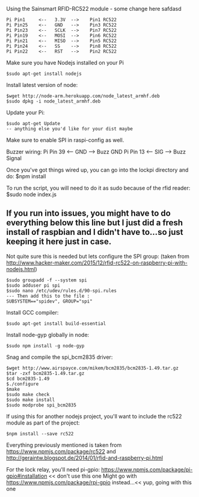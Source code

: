 Using the Sainsmart RFID-RC522 module - some change here safdasd
    
    Pi Pin1     <--   3.3V  -->    Pin1 RC522
    Pi Pin25    <--   GND   -->    Pin3 RC522
    Pi Pin23    <--   SCLK  -->    Pin7 RC522
    Pi Pin19    <--   MOSI  -->    Pin6 RC522
    Pi Pin21    <--   MISO  -->    Pin5 RC522
    Pi Pin24    <--   SS    -->    Pin8 RC522
    Pi Pin22    <--   RST   -->    Pin2 RC522

Make sure you have Nodejs installed on your Pi
    
    $sudo apt-get install nodejs

Install latest version of node:

    $wget http://node-arm.herokuapp.com/node_latest_armhf.deb
    $sudo dpkg -i node_latest_armhf.deb

Update your Pi:
    
    $sudo apt-get Update
    -- anything else you'd like for your dist maybe

Make sure to enable SPI in raspi-config as well.

Buzzer wiring:
    Pi Pin 39 <-- GND --> Buzz GND
    Pi Pin 13 <-- SIG --> Buzz Signal

Once you've got things wired up, you can go into the lockpi directory and do:
    $npm install

To run the script, you will need to do it as sudo because of the rfid reader:
    $sudo node index.js

If you run into issues, you might have to do everything below this line but I just did a fresh install of raspbian and I didn't have to...so just keeping it here just in case.
----------------------------------------------------------------------------------------------------------------
Not quite sure this is needed but lets configure the SPI group: (taken from http://www.hacker-maker.com/2015/12/rfid-rc522-on-raspberry-pi-with-nodejs.html)

    $sudo groupadd -f --system spi
    $sudo adduser pi spi
    $sudo nano /etc/udev/rules.d/90-spi.rules
    --- Then add this to the file :
    SUBSYSTEM=="spidev", GROUP="spi"

Install GCC compiler:
    
    $sudo apt-get install build-essential

Install node-gyp globally in node:
    
    $sudo npm install -g node-gyp

Snag and compile the spi_bcm2835 driver:
    
    $wget http://www.airspayce.com/mikem/bcm2835/bcm2835-1.49.tar.gz
    $tar -zxf bcm2835-1.49.tar.gz
    $cd bcm2835-1.49
    $./configure
    $make
    $sudo make check
    $sudo make install
    $sudo modprobe spi_bcm2835

If using this for another nodejs project, you'll want to include the rc522 module as part of the project:

    $npm install --save rc522

Everything previously mentioned is taken from https://www.npmjs.com/package/rc522 and http://geraintw.blogspot.de/2014/01/rfid-and-raspberry-pi.html

For the lock relay, you'll need pi-gpio: https://www.npmjs.com/package/pi-gpio#installation << don't use this one
Might go with https://www.npmjs.com/package/rpi-gpio instead...<< yup, going with this one
